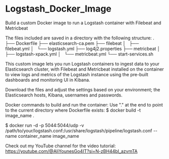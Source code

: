 # Logstash_Docker_Image
Build a custom Docker image to run a Logstash container with Filebeat and Metricbeat

The files included are saved in a directory with the following structure:
.
├── Dockerfile
├── elasticsearch-ca.pem
├── filebeat
│   ├── filebeat.yml
│   └── logstash.yml
├── log4j2.properties
├── metricbeat
│   ├── logstash-xpack.yml
│   └── metricbeat.yml
└── start-services.sh

This custom image lets you run Logstash containers to ingest data to your Elasticsearch cluster, with Filebeat and Metricbeat installed on the container to view logs and metrics of the Logstash instance using the pre-built dashboards and monitoring UI in Kibana.

Download the files and adjust the settings based on your environment; the Elasticsearch hosts, Kibana, usernames and passwords.

Docker commands to build and run the container:
Use "." at the end to point to the current directory where Dockerfile exists:
$ docker build -t image_name .

$ docker run -d -p 5044:5044/udp -v /path/to/your/logstash.conf:/usr/share/logstash/pipeline/logstash.conf --name container_name image_name

Check out my YouTube channel for the video tutorial:
https://youtube.com/@AliYounesGo4IT?si=N-zBH44bI_azvmTA
